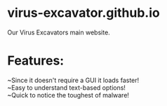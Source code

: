 # virus-excavator.github.io
Our Virus Excavators main website.

# Features:
 ~Since it doesn't require a GUI it loads faster!
 </br>
 ~Easy to understand text-based options!
 </br>
 ~Quick to notice the toughest of malware!
